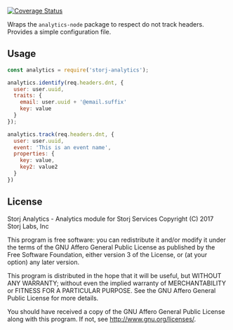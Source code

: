 [![Coverage Status](https://coveralls.io/repos/github/frdwrd/storj-analytics/badge.svg?branch=master)](https://coveralls.io/github/frdwrd/storj-analytics?branch=master)

Wraps the `analytics-node` package to respect do not track headers. Provides a
simple configuration file.

Usage
-----

```javascript
const analytics = require('storj-analytics');

analytics.identify(req.headers.dnt, {
  user: user.uuid,
  traits: {
    email: user.uuid + '@email.suffix'
    key: value
  }
});

analytics.track(req.headers.dnt, {
  user: user.uuid,
  event: 'This is an event name',
  properties: {
    key: value,
    key2: value2
  }
})
```

License
-------

Storj Analytics - Analytics module for Storj Services
Copyright (C) 2017 Storj Labs, Inc

This program is free software: you can redistribute it and/or modify
it under the terms of the GNU Affero General Public License as published
by the Free Software Foundation, either version 3 of the License, or
(at your option) any later version.

This program is distributed in the hope that it will be useful,
but WITHOUT ANY WARRANTY; without even the implied warranty of
MERCHANTABILITY or FITNESS FOR A PARTICULAR PURPOSE.  See the
GNU Affero General Public License for more details.

You should have received a copy of the GNU Affero General Public License
along with this program.  If not, see http://www.gnu.org/licenses/.
